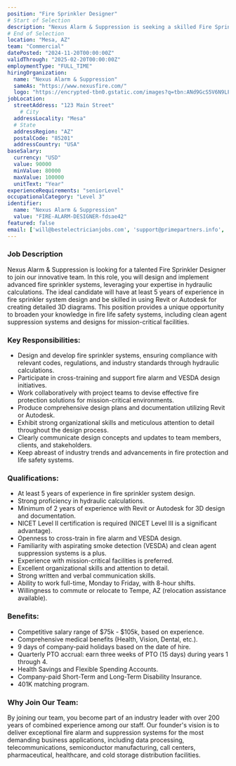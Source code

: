 ```yaml
---
position: "Fire Sprinkler Designer"
# Start of Selection
description: "Nexus Alarm & Suppression is seeking a skilled Fire Sprinkler Designer to join our dynamic team. In this role, you will be responsible for designing and programming advanced fire sprinkler systems."
# End of Selection
location: "Mesa, AZ"
team: "Commercial"
datePosted: "2024-11-20T00:00:00Z"
validThrough: "2025-02-20T00:00:00Z"
employmentType: "FULL_TIME"
hiringOrganization: 
  name: "Nexus Alarm & Suppression"
  sameAs: "https://www.nexusfire.com/"
  logo: "https://encrypted-tbn0.gstatic.com/images?q=tbn:ANd9GcS5V6N9LFLzX5l8PuiWFwyM5svfbgwxPx4whA&s"
jobLocation:
  streetAddress: "123 Main Street"
    # City
  addressLocality: "Mesa"
  # State   
  addressRegion: "AZ"
  postalCode: "85201"
  addressCountry: "USA"
baseSalary:
  currency: "USD"
  value: 90000
  minValue: 80000
  maxValue: 100000
  unitText: "Year"
experienceRequirements: "seniorLevel"
occupationalCategory: "Level 3"
identifier:
  name: "Nexus Alarm & Suppression"
  value: "FIRE-ALARM-DESIGNER-fdsae42"
featured: false
email: ['will@bestelectricianjobs.com', 'support@primepartners.info', 'resumes@bestelectricianjobs.zohorecruitmail.com']
---
```


### Job Description

Nexus Alarm & Suppression is looking for a talented Fire Sprinkler Designer to join our innovative team. In this role, you will design and implement advanced fire sprinkler systems, leveraging your expertise in hydraulic calculations. The ideal candidate will have at least 5 years of experience in fire sprinkler system design and be skilled in using Revit or Autodesk for creating detailed 3D diagrams. This position provides a unique opportunity to broaden your knowledge in fire life safety systems, including clean agent suppression systems and designs for mission-critical facilities.

### Key Responsibilities:

- Design and develop fire sprinkler systems, ensuring compliance with relevant codes, regulations, and industry standards through hydraulic calculations.
- Participate in cross-training and support fire alarm and VESDA design initiatives.
- Work collaboratively with project teams to devise effective fire protection solutions for mission-critical environments.
- Produce comprehensive design plans and documentation utilizing Revit or Autodesk.
- Exhibit strong organizational skills and meticulous attention to detail throughout the design process.
- Clearly communicate design concepts and updates to team members, clients, and stakeholders.
- Keep abreast of industry trends and advancements in fire protection and life safety systems.

### Qualifications:

- At least 5 years of experience in fire sprinkler system design.
- Strong proficiency in hydraulic calculations.
- Minimum of 2 years of experience with Revit or Autodesk for 3D design and documentation.
- NICET Level II certification is required (NICET Level III is a significant advantage).
- Openness to cross-train in fire alarm and VESDA design.
- Familiarity with aspirating smoke detection (VESDA) and clean agent suppression systems is a plus.
- Experience with mission-critical facilities is preferred.
- Excellent organizational skills and attention to detail.
- Strong written and verbal communication skills.
- Ability to work full-time, Monday to Friday, with 8-hour shifts.
- Willingness to commute or relocate to Tempe, AZ (relocation assistance available).

### Benefits:

- Competitive salary range of $75k - $105k, based on experience.
- Comprehensive medical benefits (Health, Vision, Dental, etc.).
- 9 days of company-paid holidays based on the date of hire.
- Quarterly PTO accrual: earn three weeks of PTO (15 days) during years 1 through 4.
- Health Savings and Flexible Spending Accounts.
- Company-paid Short-Term and Long-Term Disability Insurance.
- 401K matching program.

### Why Join Our Team:

By joining our team, you become part of an industry leader with over 200 years of combined experience among our staff. Our founder's vision is to deliver exceptional fire alarm and suppression systems for the most demanding business applications, including data processing, telecommunications, semiconductor manufacturing, call centers, pharmaceutical, healthcare, and cold storage distribution facilities.